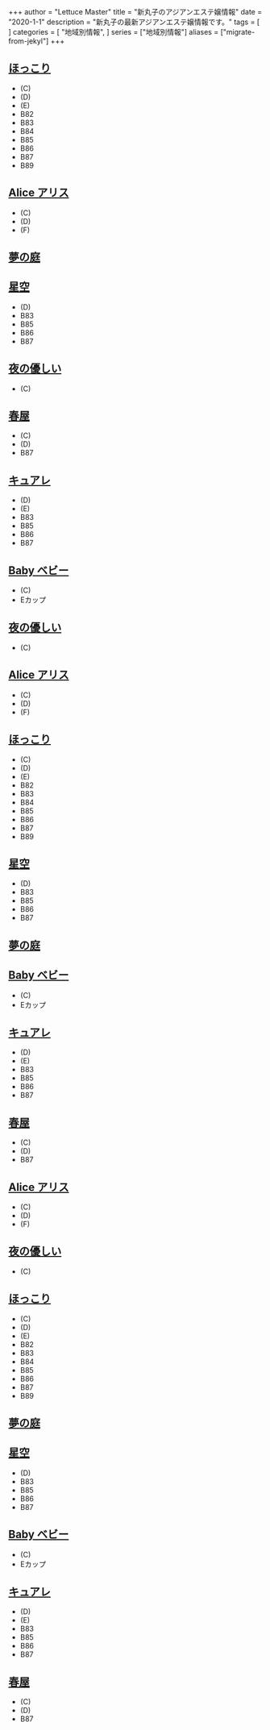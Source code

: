 +++
author = "Lettuce Master"
title = "新丸子のアジアンエステ嬢情報"
date = "2020-1-1"
description = "新丸子の最新アジアンエステ嬢情報です。"
tags = [
]
categories = [
    "地域別情報",
]
series = ["地域別情報"]
aliases = ["migrate-from-jekyl"]
+++

## [ほっこり](http://hokkori.iest.info/)
- (C)
- (D)
- (E)
- B82
- B83
- B84
- B85
- B86
- B87
- B89
## [Alice アリス](http://alice-est.tokyo/)
- (C)
- (D)
- (F)
## [夢の庭](http://es-come.net/yumeniwa/)
## [星空](https://hoshizora.iest.info/)
- (D)
- B83
- B85
- B86
- B87
## [夜の優しい](http://relax-sln.com/)
- (C)
## [春屋](http://www.haruya.esturl.com/)
- (C)
- (D)
- B87
## [キュアレ](https://cure-re.xyz.mn/)
- (D)
- (E)
- B83
- B85
- B86
- B87
## [Baby ベビー](http://es-heal.com/)
- (C)
- Eカップ
## [夜の優しい](http://relax-sln.com/)
- (C)
## [Alice アリス](http://alice-est.tokyo/)
- (C)
- (D)
- (F)
## [ほっこり](http://hokkori.iest.info/)
- (C)
- (D)
- (E)
- B82
- B83
- B84
- B85
- B86
- B87
- B89
## [星空](https://hoshizora.iest.info/)
- (D)
- B83
- B85
- B86
- B87
## [夢の庭](http://es-come.net/yumeniwa/)
## [Baby ベビー](http://es-heal.com/)
- (C)
- Eカップ
## [キュアレ](https://cure-re.xyz.mn/)
- (D)
- (E)
- B83
- B85
- B86
- B87
## [春屋](http://www.haruya.esturl.com/)
- (C)
- (D)
- B87
## [Alice アリス](http://alice-est.tokyo/)
- (C)
- (D)
- (F)
## [夜の優しい](http://relax-sln.com/)
- (C)
## [ほっこり](http://hokkori.iest.info/)
- (C)
- (D)
- (E)
- B82
- B83
- B84
- B85
- B86
- B87
- B89
## [夢の庭](http://es-come.net/yumeniwa/)
## [星空](https://hoshizora.iest.info/)
- (D)
- B83
- B85
- B86
- B87
## [Baby ベビー](http://es-heal.com/)
- (C)
- Eカップ
## [キュアレ](https://cure-re.xyz.mn/)
- (D)
- (E)
- B83
- B85
- B86
- B87
## [春屋](http://www.haruya.esturl.com/)
- (C)
- (D)
- B87
